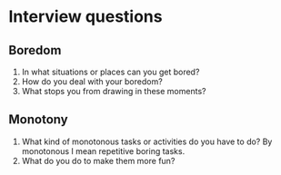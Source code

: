 # Interview questions

## Boredom

1. In what situations or places can you get bored?
2. How do you deal with your boredom?
3. What stops you from drawing in these moments?

## Monotony

1. What kind of monotonous tasks or activities do you have to do? By monotonous I mean repetitive boring tasks.
2. What do you do to make them more fun?